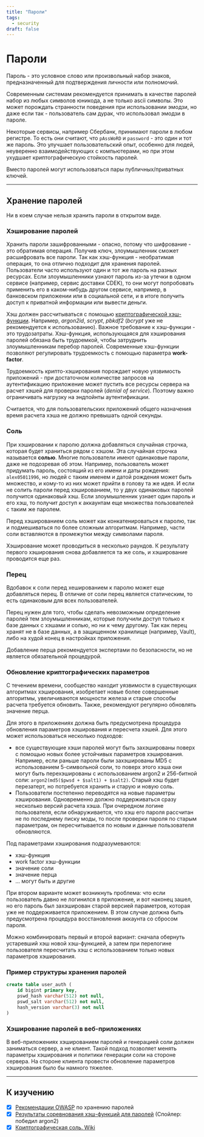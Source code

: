 ```yaml
---
title: "Пароли"
tags:
  - security
draft: false
---
```


# Пароли

Пароль - это условное слово или произвольный набор знаков, предназначенный для подтверждения личности или полномочий.

Современным системам рекомендуется принимать в качестве паролей набор из любых символов юникода, а не только ascii символы.
Это может порождать странности поведения при использовании эмодзи, но даже если так - пользователь сам дурак, что использовал эмодзи в пароле.

Некоторые сервисы, например Сбербанк, принимают пароли в любом регистре.
То есть они считают, что `pAssWoRD` и `password` - это один и тот же пароль.
Это улучшает пользовательский опыт, особенно для людей, неуверенно взаимодействующих с компьютерами, но при этом ухудшает криптографическую стойкость паролей.

Вместо паролей могут использоваться пары публичных/приватных ключей.

---
## Хранение паролей

Ни в коем случае нельзя хранить пароли в открытом виде.

### Хэширование паролей
Хранить пароли зашифрованными - опасно, потому что шифрование - это обратимая операция.
Получив ключ, злоумышленник сможет расшифровать все пароли.
Так как хэш-функция - необратимая операция, то она отлично подходит для хранения паролей.
Пользователи часто используют один и тот же пароль на разных ресурсах.
Если злоумышленники узнают пароль из-за утечки в одном сервисе (например, сервис доставки CDEK), то они могут попробовать применить его в каком-нибудь другом сервисе, например, в банковском приложении или в социальной сети, и в итоге получить доступ к приватной информации или вывести деньги.

Хэш должен рассчитываться с помощью [криптографической хэш-функции](./crypto_hash_function.md).
Например, _argon2id_, _scrypt_, _pbkdf2_ (_bcrypt_ уже не рекомендуется к использованию).
Важное требование к хэш-функции - это трудозатраты.
Хэш-функция, использующаяся для хэширования паролей обязана быть трудоемкой, чтобы затруднить злоумышленникам перебор паролей.
Современные хэш-функции позволяют регулировать трудоемкость с помощью параметра __work-factor__.

Трудоемкость крипто-хэширования порождает новую уязвимость приложений - при достаточном количестве запросов на аутентификацию приложение может пустить все ресурсы сервера на расчет хэшей для проверки паролей (_denial of service_).
Поэтому важно ограничивать нагрузку на эндпойнты аутентификации.

Считается, что для пользовательских приложений общего назначения время расчета хэша не должно превышать одной секунды.


### Соль
При хэшировании к паролю должна добавляться случайная строчка, которая будет храниться рядом с хэшом.
Эта случайная строчка называется __солью__.
Многие пользователи имеют одинаковые пароли, даже не подозревая об этом.
Например, пользователь может придумать пароль, состоящий из его имени и даты рождения: `alex05011996`, но людей с таким именем и датой рождения может быть множество, и кому-то из них может прийти в голову та же идея.
И если не солить пароли перед хэшированием, то у двух одинаковых паролей получится одинаковый хэш.
Если злоумышленник узнает один пароль и его хэш, то получит доступ к аккаунтам еще множества пользователей с таким же паролем.

Перед хэшированием соль может как конкатенироваться к паролю, так и подмешиваться по более сложным алгоритмам.
Например, части соли вставляются в промежутки между символами пароля.

Хэширование может проводиться в несколько раундов.
К результату первого хэширования снова добавляется та же соль, и хэширование проводится еще раз.

### Перец
Вдобавок к соли перед хешированием к паролю может еще добавляться перец.
В отличие от соли перец является статическим, то есть одинаковым для всех пользователей.

Перец нужен для того, чтобы сделать невозможным определение паролей тем злоумышленникам, которые получили доступ только к базе данных с хэшами и солью, но ни к чему другому.
Так как перец хранят не в базе данных, а в защищенном хранилище (например, Vault), либо на худой конец в настройках приложения.

Добавление перца рекомендуется экспертами по безопасности, но не является обязательной процедурой.

### Обновление криптографических параметров
С течением времени, сообщество находит уязвимости в существующих алгоритмах хэширования, изобретает новые более совершенные алгоритмы, увеличиваются мощности железа и старые способы расчета требуется обновить.
Также, рекомендуют регулярно обновлять значение перца.

Для этого в приложениях должна быть предусмотрена процедура обновления параметров хэширования и пересчета хэшей.
Для этого может использоваться несколько подходов:
- все существующие хэши паролей могут быть захэшированы поверх с помощью новых более устойчивых параметров хэширования. 
  Например, если раньше пароли были захэшированы MD5 с использованием 5-символьной соли, то поверх этого хэша они могут быть перехэшированы с использованием argon2 и 256-битной соли: `argon2(md5($pwsd + $salt1) + $salt2)`.
  Старый хэш будет перезатерт, но потребуется хранить и старую и новую соль.
- Пользователи постепенно переводятся на новые параметры хэширования. 
  Одновременно должно поддерживаться сразу несколько версий расчета хэша.
  При очередном логине пользователя, если обнаруживается, что хэш его пароля рассчитан не по последнему писку моды, то после проверки пароля по старым параметрам, он пересчитывается по новым и данные пользователя обновляются.

Под параметрами хэширования подразумеваются:
- хэш-функция
- work factor хэш-функции
- значение соли
- значение перца
- ... могут быть и другие

При втором варианте может возникнуть проблема: что если пользователь давно не логинился в приложение, и вот наконец зашел, но его пароль был захэширован старой версией параметров, которая уже не поддерживается приложением.
В этом случае должна быть предусмотрена процедура восстановления аккаунта со сбросом пароля.

Можно комбинировать первый и второй вариант: сначала обернуть устаревший хэш новой хэш-функцией, а затем при перелогине пользователя пересчитать хэш с использованием только новых параметров хэширования.


### Пример структуры хранения паролей
```sql
create table user_auth (
    id bigint primary key,
    pswd_hash varchar(512) not null,
    pswd_salt varchar(512) not null,
    hash_version varchar(3) not null
)
```

### Хэширование паролей в веб-приложениях
В веб-приложениях хэшированием паролей и генерацией соли должен заниматься сервер, а не клиент.
Такой подход позволяет менять параметры хэширования и политики генерации соли на стороне сервера.
На стороне клиента провести обновление параметров хэширования было бы намного тяжелее.

---
## К изучению

- [X] [Рекомендации OWASP](https://cheatsheetseries.owasp.org/cheatsheets/Password_Storage_Cheat_Sheet.html) по хранению паролей
- [X] [Результаты соревнования хэш-функций для паролей](https://www.password-hashing.net/) (Спойлер: победил argon2)
- [X] [Криптографическая соль. Wiki](https://ru.wikipedia.org/wiki/%D0%A1%D0%BE%D0%BB%D1%8C_(%D0%BA%D1%80%D0%B8%D0%BF%D1%82%D0%BE%D0%B3%D1%80%D0%B0%D1%84%D0%B8%D1%8F))
